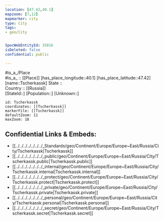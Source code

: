 ```yaml
---
location: [47.42,40.1] 
mapzoom: [7,12] 
mapmarker: city 
type: City
tags:
- geo/City


SpocWebEntityId: 35016
isDeleted: false
confidential: public

---
```

#is_a_/Place  
#is_a_ :: [[Place]] 
[has_place_longitude::40.1] 
[has_place_latitude::47.42] 
[name::Tscherkassk] 
State ::  
Country :: [[Russia]]  
[StateId::] 
[Population::] 
[Unknown::] 


```leaflet
id: Tscherkassk
coordinates: [[Tscherkassk]] 
markerFile: [[Tscherkassk]] 
defaultZoom: 11 
maxZoom: 18
```


## Confidential Links & Embeds: 
- [[../../../../../../../_Standards/geo/Continent/Europe/Europe~East/Russia/City/Tscherkassk|Tscherkassk]] 
- [[../../../../../../../_public/geo/Continent/Europe/Europe~East/Russia/City/Tscherkassk.public|Tscherkassk.public]] 
- [[../../../../../../../_internal/geo/Continent/Europe/Europe~East/Russia/City/Tscherkassk.internal|Tscherkassk.internal]] 
- [[../../../../../../../_protect/geo/Continent/Europe/Europe~East/Russia/City/Tscherkassk.protect|Tscherkassk.protect]] 
- [[../../../../../../../_private/geo/Continent/Europe/Europe~East/Russia/City/Tscherkassk.private|Tscherkassk.private]] 
- [[../../../../../../../_personal/geo/Continent/Europe/Europe~East/Russia/City/Tscherkassk.personal|Tscherkassk.personal]] 
- [[../../../../../../../_secret/geo/Continent/Europe/Europe~East/Russia/City/Tscherkassk.secret|Tscherkassk.secret]] 
